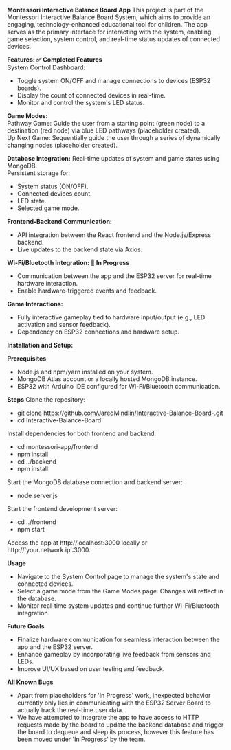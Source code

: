 **Montessori Interactive Balance Board App**
This project is part of the Montessori Interactive Balance Board System, which aims to provide an engaging, technology-enhanced educational tool for children. The app serves as the primary interface for interacting with the system, enabling game selection, system control, and real-time status updates of connected devices.

**Features: ✅ Completed Features**<br />
System Control Dashboard:<br />
* Toggle system ON/OFF and manage connections to devices (ESP32 boards).
* Display the count of connected devices in real-time.
* Monitor and control the system's LED status.

**Game Modes:**<br />
Pathway Game: Guide the user from a starting point (green node) to a destination (red node) via blue LED pathways (placeholder created).<br />
Up Next Game: Sequentially guide the user through a series of dynamically changing nodes (placeholder created).<br />

**Database Integration:**
Real-time updates of system and game states using MongoDB.<br />
Persistent storage for:<br />
* System status (ON/OFF).
* Connected devices count.
* LED state.
* Selected game mode.

**Frontend-Backend Communication:**
* API integration between the React frontend and the Node.js/Express backend.
* Live updates to the backend state via Axios.

**Wi-Fi/Bluetooth Integration: 🚧 In Progress**
* Communication between the app and the ESP32 server for real-time hardware interaction.
* Enable hardware-triggered events and feedback.

**Game Interactions:**
* Fully interactive gameplay tied to hardware input/output (e.g., LED activation and sensor feedback).
* Dependency on ESP32 connections and hardware setup.

**Installation and Setup:**

**Prerequisites**
* Node.js and npm/yarn installed on your system.
* MongoDB Atlas account or a locally hosted MongoDB instance.
* ESP32 with Arduino IDE configured for Wi-Fi/Bluetooth communication.

**Steps**
Clone the repository:
* git clone https://github.com/JaredMindlin/Interactive-Balance-Board-.git
* cd Interactive-Balance-Board

Install dependencies for both frontend and backend:
* cd montessori-app/frontend
* npm install
* cd ../backend
* npm install

Start the MongoDB database connection and backend server:
* node server.js

Start the frontend development server:
* cd ../frontend
* npm start

Access the app at http://localhost:3000 locally or http://'your.network.ip':3000.

**Usage**
* Navigate to the System Control page to manage the system's state and connected devices.
* Select a game mode from the Game Modes page. Changes will reflect in the database.
* Monitor real-time system updates and continue further Wi-Fi/Bluetooth integration.

**Future Goals**
* Finalize hardware communication for seamless interaction between the app and the ESP32 server.
* Enhance gameplay by incorporating live feedback from sensors and LEDs.
* Improve UI/UX based on user testing and feedback.

**All Known Bugs**
* Apart from placeholders for 'In Progress' work, inexpected behavior currently only lies in communicating with the ESP32 Server Board to actually track the real-time user data.<br />
* We have attempted to integrate the app to have access to HTTP requests made by the board to update the backend database and trigger the board to dequeue and sleep its process, however this feature has been moved under 'In Progress' by the team.